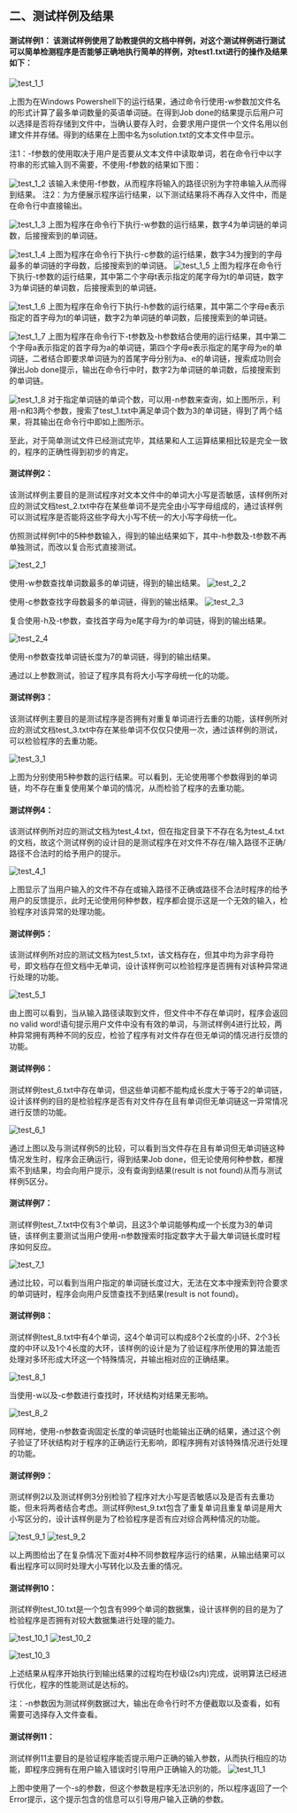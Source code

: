 ﻿﻿﻿﻿﻿﻿﻿﻿﻿﻿﻿﻿﻿﻿﻿﻿﻿﻿﻿﻿﻿﻿﻿﻿﻿﻿﻿﻿﻿﻿﻿﻿﻿﻿﻿﻿﻿﻿﻿﻿﻿﻿﻿﻿﻿﻿﻿﻿﻿﻿﻿﻿﻿
## ﻿﻿**二、测试样例及结果**
#### **测试样例1：**  该测试样例使用了助教提供的文档中样例，对这个测试样例进行测试可以简单检测程序是否能够正确地执行简单的样例，对test1.txt进行的操作及结果如下：
![test_1_1](https://github.com/yipinliu/WordLists/raw/master/doc/test_1_1.png?raw=true)

上图为在Windows Powershell下的运行结果，通过命令行使用-w参数加文件名的形式计算了最多单词数量的英语单词链。在得到Job done的结果提示后用户可以选择是否将存储到文件中，当确认要存入时，会要求用户提供一个文件名用以创建文件并存储。得到的结果在上图中名为solution.txt的文本文件中显示。
 
注1：-f参数的使用取决于用户是否要从文本文件中读取单词，若在命令行中以字符串的形式输入则不需要，不使用-f参数的结果如下图：

![test_1_2](https://github.com/yipinliu/WordLists/raw/master/doc/test_1_2.png?raw=true) 
该输入未使用-f参数，从而程序将输入的路径识别为字符串输入从而得到结果。
注2：为方便展示程序运行结果，以下测试结果将不再存入文件中，而是在命令行中直接输出。

![test_1_3](https://github.com/yipinliu/WordLists/raw/master/doc/test_1_3.png?raw=true)
上图为程序在命令行下执行-w参数的运行结果，数字4为单词链的单词数，后接搜索到的单词链。

![test_1_4](https://github.com/yipinliu/WordLists/raw/master/doc/test_1_4.png?raw=true)
上图为程序在命令行下执行-c参数的运行结果，数字34为搜到的字母最多的单词链的字母数，后接搜索到的单词链。
![test_1_5](https://github.com/yipinliu/WordLists/raw/master/doc/test_1_5.png?raw=true)
上图为程序在命令行下执行-t参数的运行结果，其中第二个字母t表示指定的尾字母为t的单词链，数字3为单词链的单词数，后接搜索到的单词链。

![test_1_6](https://github.com/yipinliu/WordLists/raw/master/doc/test_1_6.png?raw=true)
上图为程序在命令行下执行-h参数的运行结果，其中第二个字母e表示指定的首字母为t的单词链，数字2为单词链的单词数，后接搜索到的单词链。

![test_1_7](https://github.com/yipinliu/WordLists/raw/master/doc/test_1_7.png?raw=true)
上图为程序在命令行下-t参数及-h参数结合使用的运行结果，其中第二个字母a表示指定的首字母为a的单词链，第四个字母e表示指定的尾字母为e的单词链，二者结合即要求单词链为的首尾字母分别为a、e的单词链，搜索成功则会弹出Job done提示，输出在命令行中时，数字2为单词链的单词数，后接搜索到的单词链。

![test_1_8](https://github.com/yipinliu/WordLists/raw/master/doc/test_1_8.png?raw=true)
对于指定单词链的单词个数，可以用-n参数来查询，如上图所示，利用-n和3两个参数，搜索了test_1.txt中满足单词个数为3的单词链，得到了两个结果，将其输出在命令行中即如上图所示。
  
至此，对于简单测试文件已经测试完毕，其结果和人工运算结果相比较是完全一致的，程序的正确性得到初步的肯定。

#### **测试样例2**：
该测试样例主要目的是测试程序对文本文件中的单词大小写是否敏感，该样例所对应的测试文档test_2.txt中存在某些单词不是完全由小写字母组成的，通过该样例可以测试程序是否能将这些字母大小写不统一的大小写字母统一化。

仿照测试样例1中的5种参数输入，得到的输出结果如下，其中-h参数及-t参数不再单独测试，而改以复合形式直接测试。

![test_2_1](https://github.com/yipinliu/WordLists/raw/master/doc/test_2_1.png?raw=true)

使用-w参数查找单词数最多的单词链，得到的输出结果。
![test_2_2](https://github.com/yipinliu/WordLists/raw/master/doc/test_2_2.png?raw=true)

使用-c参数查找字母数最多的单词链，得到的输出结果。
![test_2_3](https://github.com/yipinliu/WordLists/raw/master/doc/test_2_3.png?raw=true)

复合使用-h及-t参数，查找首字母为e尾字母为r的单词链，得到的输出结果。

![test_2_4](https://github.com/yipinliu/WordLists/raw/master/doc/test_2_4.png?raw=true)

使用-n参数查找单词链长度为7的单词链，得到的输出结果。

通过以上参数测试，验证了程序具有将大小写字母统一化的功能。
#### **测试样例3：**
该测试样例主要目的是测试程序是否拥有对重复单词进行去重的功能，该样例所对应的测试文档test_3.txt中存在某些单词不仅仅只使用一次，通过该样例的测试，可以检验程序的去重功能。

![test_3_1](https://github.com/yipinliu/WordLists/raw/master/doc/test_3_1.png?raw=true)

上图为分别使用5种参数的运行结果。可以看到，无论使用哪个参数得到的单词链，均不存在重复使用某个单词的情况，从而检验了程序的去重功能。
#### **测试样例4：**
该测试样例所对应的测试文档为test_4.txt，但在指定目录下不存在名为test_4.txt的文档，故这个测试样例的设计目的是测试程序在对文件不存在/输入路径不正确/路径不合法时的给予用户的提示。

 ![test_4_1](https://github.com/yipinliu/WordLists/raw/master/doc/test_4_1.png?raw=true)

上图显示了当用户输入的文件不存在或输入路径不正确或路径不合法时程序的给予用户的反馈提示，此时无论使用何种参数，程序都会提示这是一个无效的输入，检验程序对该异常的处理功能。
#### **测试样例5：**
该测试样例所对应的测试文档为test_5.txt，该文档存在，但其中均为非字母符号，即文档存在但文档中无单词，设计该样例可以检验程序是否拥有对该种异常进行处理的功能。

![test_5_1](https://github.com/yipinliu/WordLists/raw/master/doc/test_5_1.png?raw=true)

由上图可以看到，当从输入路径读取到文件，但文件中不存在单词时，程序会返回no valid word!语句提示用户文件中没有有效的单词，与测试样例4进行比较，两种异常拥有两种不同的反应，检验了程序有对文件存在但无单词的情况进行反馈的功能。
#### **测试样例6：**
测试样例test_6.txt中存在单词，但这些单词都不能构成长度大于等于2的单词链，设计该样例的目的是检验程序是否有对文件存在且有单词但无单词链这一异常情况进行反馈的功能。

![test_6_1](https://github.com/yipinliu/WordLists/raw/master/doc/test_6_1.png?raw=true)

通过上图以及与测试样例5的比较，可以看到当文件存在且有单词但无单词链这种情况发生时，程序会正确运行，得到结果Job done，但无论使用何种参数，都搜索不到结果，均会向用户提示，没有查询到结果(result is not found)从而与测试样例5区分。
#### **测试样例7：**
测试样例test_7.txt中仅有3个单词，且这3个单词能够构成一个长度为3的单词链，该样例主要测试当用户使用-n参数搜索时指定数字大于最大单词链长度时程序如何反应。

![test_7_1](https://github.com/yipinliu/WordLists/raw/master/doc/test_7_1.png?raw=true)

通过比较，可以看到当用户指定的单词链长度过大，无法在文本中搜索到符合要求的单词链时，程序会向用户反馈查找不到结果(result is not found)。

#### **测试样例8：**
测试样例test_8.txt中有4个单词，这4个单词可以构成8个2长度的小环、2个3长度的中环以及1个4长度的大环，该样例的设计是为了验证程序所使用的算法能否处理对多环形成大环这一个特殊情况，并输出相对应的正确结果。

![test_8_1](https://github.com/yipinliu/WordLists/raw/master/doc/test_8_1.png?raw=true)

当使用-w以及-c参数进行查找时，环状结构对结果无影响。

![test_8_2](https://github.com/yipinliu/WordLists/raw/master/doc/test_8_2.png?raw=true)

同样地，使用-n参数查询固定长度的单词链时也能输出正确的结果，通过这个例子验证了环状结构对于程序的正确运行无影响，即程序拥有对该特殊情况进行处理的功能。

#### **测试样例9：**
测试样例2以及测试样例3分别检验了程序对大小写是否敏感以及是否有去重功能，但未将两者结合考虑。测试样例test_9.txt包含了重复单词且重复单词是用大小写区分的，设计该样例是为了检验程序是否有应对综合两种情况的功能。

![test_9_1](https://github.com/yipinliu/WordLists/raw/master/doc/test_9_1.png?raw=true)
![test_9_2](https://github.com/yipinliu/WordLists/raw/master/doc/test_9_2.png?raw=true)

以上两图给出了在复杂情况下面对4种不同参数程序运行的结果，从输出结果可以看出程序可以同时处理大小写转化以及去重的情况。
#### **测试样例10：**
测试样例test_10.txt是一个包含有999个单词的数据集，设计该样例的目的是为了检验程序是否拥有对较大数据集进行处理的能力。

![test_10_1](https://github.com/yipinliu/WordLists/raw/master/doc/test_10_1.png?raw=true)
![test_10_2](https://github.com/yipinliu/WordLists/raw/master/doc/test_10_2.png?raw=true)

![test_10_3](https://github.com/yipinliu/WordLists/raw/master/doc/test_10_3.png?raw=true)

上述结果从程序开始执行到输出结果的过程均在秒级(2s内)完成，说明算法已经进行优化，程序的性能测试是达标的。

 注：-n参数因为测试样例数据过大，输出在命令行时不方便截取以及查看，如有需要可选择存入文件查看。
#### **测试样例11：**
测试样例11主要目的是验证程序能否提示用户正确的输入参数，从而执行相应的功能，即程序应拥有在用户输入错误时引导用户正确输入的功能。
![test_11_1](https://github.com/yipinliu/WordLists/raw/master/doc/test_11_1.png?raw=true)

上图中使用了一个-s的参数，但这个参数是程序无法识别的，所以程序返回了一个Error提示，这个提示包含的信息可以引导用户输入正确的参数。














































